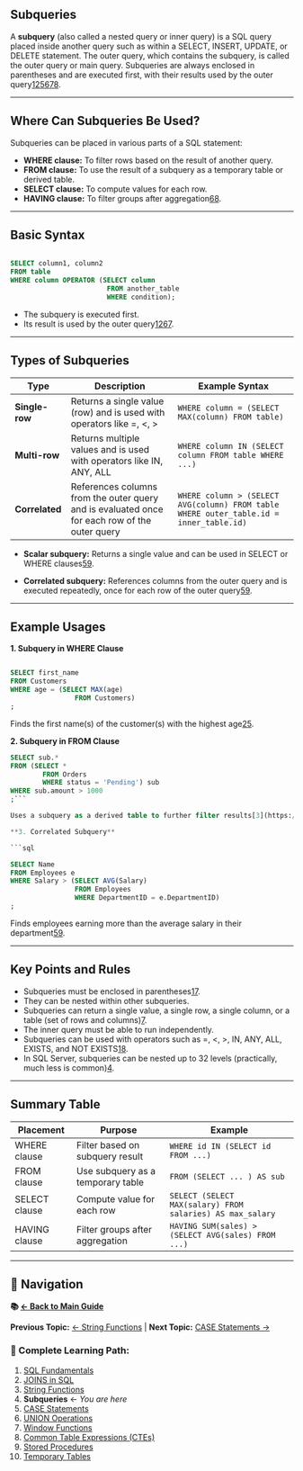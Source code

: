 ## Subqueries
A **subquery** (also called a nested query or inner query) is a SQL query placed inside another query such as within a SELECT, INSERT, UPDATE, or DELETE statement. The outer query, which contains the subquery, is called the outer query or main query. Subqueries are always enclosed in parentheses and are executed first, with their results used by the outer query[1](https://hightouch.com/sql-dictionary/sql-subqueries)[2](https://www.programiz.com/sql/subquery)[5](https://dev.to/abhay_yt_52a8e72b213be229/understanding-sql-subqueries-a-complete-guide-with-examples-3jff)[6](https://www.w3resource.com/sql/subqueries/understanding-sql-subqueries.php)[7](https://www.tutorialspoint.com/sql/sql-sub-queries.htm)[8](https://www.dbvis.com/thetable/the-complete-guide-to-sql-subqueries/).

---
## Where Can Subqueries Be Used?

Subqueries can be placed in various parts of a SQL statement:

- **WHERE clause:** To filter rows based on the result of another query.
- **FROM clause:** To use the result of a subquery as a temporary table or derived table.
- **SELECT clause:** To compute values for each row.
- **HAVING clause:** To filter groups after aggregation[6](https://www.w3resource.com/sql/subqueries/understanding-sql-subqueries.php)[8](https://www.dbvis.com/thetable/the-complete-guide-to-sql-subqueries/).

---

## Basic Syntax


```sql

SELECT column1, column2 
FROM table 
WHERE column OPERATOR (SELECT column 
						FROM another_table 
						WHERE condition);
```
- The subquery is executed first.
- Its result is used by the outer query[1](https://hightouch.com/sql-dictionary/sql-subqueries)[2](https://www.programiz.com/sql/subquery)[6](https://www.w3resource.com/sql/subqueries/understanding-sql-subqueries.php)[7](https://www.tutorialspoint.com/sql/sql-sub-queries.htm).

---

## Types of Subqueries

|Type|Description|Example Syntax|
|---|---|---|
|**Single-row**|Returns a single value (row) and is used with operators like =, <, >|`WHERE column = (SELECT MAX(column) FROM table)`|
|**Multi-row**|Returns multiple values and is used with operators like IN, ANY, ALL|`WHERE column IN (SELECT column FROM table WHERE ...)`|
|**Correlated**|References columns from the outer query and is evaluated once for each row of the outer query|`WHERE column > (SELECT AVG(column) FROM table WHERE outer_table.id = inner_table.id)`|

- **Scalar subquery:** Returns a single value and can be used in SELECT or WHERE clauses[5](https://dev.to/abhay_yt_52a8e72b213be229/understanding-sql-subqueries-a-complete-guide-with-examples-3jff)[9](https://blog.stackademic.com/sql-subqueries-with-code-examples-ec4a7bfba8e2?gi=d45de8545a46).
    
- **Correlated subquery:** References columns from the outer query and is executed repeatedly, once for each row of the outer query[5](https://dev.to/abhay_yt_52a8e72b213be229/understanding-sql-subqueries-a-complete-guide-with-examples-3jff)[9](https://blog.stackademic.com/sql-subqueries-with-code-examples-ec4a7bfba8e2?gi=d45de8545a46).
    

---

## Example Usages

**1. Subquery in WHERE Clause**


```sql

SELECT first_name 
FROM Customers 
WHERE age = (SELECT MAX(age) 
				FROM Customers)
;
```
Finds the first name(s) of the customer(s) with the highest age[2](https://www.programiz.com/sql/subquery)[5](https://dev.to/abhay_yt_52a8e72b213be229/understanding-sql-subqueries-a-complete-guide-with-examples-3jff).

**2. Subquery in FROM Clause**

```sql
SELECT sub.* 
FROM (SELECT * 
		FROM Orders 
		WHERE status = 'Pending') sub 
WHERE sub.amount > 1000
;```

Uses a subquery as a derived table to further filter results[3](https://mode.com/sql-tutorial/sql-sub-queries/).

**3. Correlated Subquery**

```sql

SELECT Name 
FROM Employees e 
WHERE Salary > (SELECT AVG(Salary) 
				FROM Employees 
				WHERE DepartmentID = e.DepartmentID)
;
```
Finds employees earning more than the average salary in their department[5](https://dev.to/abhay_yt_52a8e72b213be229/understanding-sql-subqueries-a-complete-guide-with-examples-3jff)[9](https://blog.stackademic.com/sql-subqueries-with-code-examples-ec4a7bfba8e2?gi=d45de8545a46).

---

## Key Points and Rules

- Subqueries must be enclosed in parentheses[1](https://hightouch.com/sql-dictionary/sql-subqueries)[7](https://www.tutorialspoint.com/sql/sql-sub-queries.htm).
- They can be nested within other subqueries.
- Subqueries can return a single value, a single row, a single column, or a table (set of rows and columns)[7](https://www.tutorialspoint.com/sql/sql-sub-queries.htm).
- The inner query must be able to run independently.
- Subqueries can be used with operators such as =, <, >, IN, ANY, ALL, EXISTS, and NOT EXISTS[1](https://hightouch.com/sql-dictionary/sql-subqueries)[8](https://www.dbvis.com/thetable/the-complete-guide-to-sql-subqueries/).
- In SQL Server, subqueries can be nested up to 32 levels (practically, much less is common)[4](https://learn.microsoft.com/en-us/sql/relational-databases/performance/subqueries?view=sql-server-ver17).

---

## Summary Table

| Placement     | Purpose                           | Example                                                   |
| ------------- | --------------------------------- | --------------------------------------------------------- |
| WHERE clause  | Filter based on subquery result   | `WHERE id IN (SELECT id FROM ...)`                        |
| FROM clause   | Use subquery as a temporary table | `FROM (SELECT ... ) AS sub`                               |
| SELECT clause | Compute value for each row        | `SELECT (SELECT MAX(salary) FROM salaries) AS max_salary` |
| HAVING clause | Filter groups after aggregation   | `HAVING SUM(sales) > (SELECT AVG(sales) FROM ...)`        |
---

## 🔗 Navigation

**📚 [← Back to Main Guide](README.md)**

**Previous Topic:** [← String Functions](Strings%20in%20SQL.md) | **Next Topic:** [CASE Statements →](CASE%20Statement%20in%20SQL.md)

### 📖 Complete Learning Path:
1. [SQL Fundamentals](SQL.md)
2. [JOINS in SQL](JOINS%20in%20SQL.md)
3. [String Functions](Strings%20in%20SQL.md)
4. **Subqueries** ← *You are here*
5. [CASE Statements](CASE%20Statement%20in%20SQL.md)
6. [UNION Operations](Unions%20in%20SQL.md)
7. [Window Functions](Window%20Functions%20in%20SQL.md)
8. [Common Table Expressions (CTEs)](Common%20Table%20Expressions%20(CTEs)%20in%20MySQL.md)
9. [Stored Procedures](Stored%20Procedures%20in%20SQL.md)
10. [Temporary Tables](Temporary%20Tables%20in%20SQL.md)